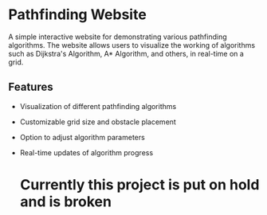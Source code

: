 # Pathfinding Website

A simple interactive website for demonstrating various pathfinding algorithms. The website allows users to visualize the working of algorithms such as Dijkstra's Algorithm, A* Algorithm, and others, in real-time on a grid.

## Features

- Visualization of different pathfinding algorithms
- Customizable grid size and obstacle placement
- Option to adjust algorithm parameters
- Real-time updates of algorithm progress

  # Currently this project is put on hold and is broken
